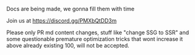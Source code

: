 Docs are being made, we gonna fill them with time

Join us at https://discord.gg/PMXbQtDD3m

Please only PR md content changes, stuff like "change SSG to SSR" and some
questionable premature optimization tricks that wont increase it above already
existing 100, will not be accepted.
